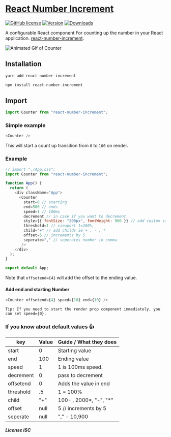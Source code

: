 # [React Number Increment](https://www.npmjs.com/package/react-number-increment)

[![GitHub license](https://img.shields.io/npm/l/react-number-increment.svg?style=plastic)]()
[![Version](https://img.shields.io/npm/v/react-number-increment)](https://www.npmjs.com/package/react-number-increment)
[![Downloads](https://img.shields.io/npm/dw/react-number-increment?style=plastic)](http://www.npmtrends.com/react-number-increment)

A configurable React component For counting up the number in your React appilcation. [react-number-increment](https://github.com/neeswebservices/react-num-counter.git).

![Animated Gif of Counter](https://res.cloudinary.com/dacp0r5b7/image/upload/v1662805471/icons/2022-09-10_16-00-16_1_moapkf.gif)

## Installation

```bash
yarn add react-number-increment
```

```bash
npm install react-number-increment
```

## Import

```js
import Counter from "react-number-increment";
```

### Simple example

```js
<Counter />
```

This will start a count up transition from `0` to `100` on render.

### Example

```js
// import "./App.css";
import Counter from "react-number-increment";

function App() {
  return (
    <div className="App">
      <Counter
        start=0 // starting
        end=500 // ends
        speed=1 // 100ms
        decrement // in case if you want to decrement
        style={{ fontSize: "200px", fontWeight: 900 }} // add custom style
        threshold=1 // viewport 1=100%,
        child="+" // add childs ie + , - , *
        offset=5 // increments by 5
        seperate="," // seperates number in comma
       />
    </div>
  );
}

export default App;
```

Note that `offsetend={4}` will add the offset to the ending value.

#### Add end and starting Number

```js
<Counter offsetend={4} speed={10} end={10} />
```

`Tip: If you need to start the render prop component immediately, you can set speed={0}.`

### If you know about default values 👍

| key       | Value | Guide / What they does |
| --------- | ----- | ---------------------- |
| start     | 0     | Starting value         |
| end       | 100   | Ending value           |
| speed     | 1     | 1 is 100ms speed.      |
| decrement | 0     | pass to decrement      |
| offsetend | 0     | Adds the value in end  |
| threshold | .5    | 1 = 100%               |
| child     | "+"   | 100- , 2000*, "-", "*" |
| offset    | null  | 5 // increments by 5   |
| seperate  | null  | "," - 10,900           |

##### License ISC
